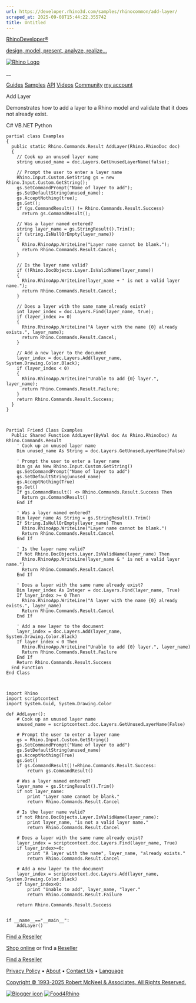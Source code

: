 ```yaml
---
url: https://developer.rhino3d.com/samples/rhinocommon/add-layer/
scraped_at: 2025-09-08T15:44:22.355742
title: Untitled
---
```


[RhinoDeveloper®](/)

[design, model, present, analyze, realize...](/)

[![Rhino Logo](https://developer.rhino3d.com/images/rhinodevlogo.png)](/)

__

[Guides](https://developer.rhino3d.com/guides)
[Samples](https://developer.rhino3d.com/samples)
[API](https://developer.rhino3d.com/api)
[Videos](https://developer.rhino3d.com/videos)
[Community](https://discourse.mcneel.com/c/rhino-developer) [my account
](https://www.rhino3d.com/my-account/ "Manage your account, licenses, and
teams")

Add Layer

Demonstrates how to add a layer to a Rhino model and validate that it does not
already exist.

C# VB.NET Python

    
    
    partial class Examples
    {
      public static Rhino.Commands.Result AddLayer(Rhino.RhinoDoc doc)
      {
        // Cook up an unused layer name
        string unused_name = doc.Layers.GetUnusedLayerName(false);
    
        // Prompt the user to enter a layer name
        Rhino.Input.Custom.GetString gs = new Rhino.Input.Custom.GetString();
        gs.SetCommandPrompt("Name of layer to add");
        gs.SetDefaultString(unused_name);
        gs.AcceptNothing(true);
        gs.Get();
        if (gs.CommandResult() != Rhino.Commands.Result.Success)
          return gs.CommandResult();
    
        // Was a layer named entered?
        string layer_name = gs.StringResult().Trim();
        if (string.IsNullOrEmpty(layer_name))
        {
          Rhino.RhinoApp.WriteLine("Layer name cannot be blank.");
          return Rhino.Commands.Result.Cancel;
        }
    
        // Is the layer name valid?
        if (!Rhino.DocObjects.Layer.IsValidName(layer_name))
        {
          Rhino.RhinoApp.WriteLine(layer_name + " is not a valid layer name.");
          return Rhino.Commands.Result.Cancel;
        }
    
        // Does a layer with the same name already exist?
        int layer_index = doc.Layers.Find(layer_name, true);
        if (layer_index >= 0)
        {
          Rhino.RhinoApp.WriteLine("A layer with the name {0} already exists.", layer_name);
          return Rhino.Commands.Result.Cancel;
        }
    
        // Add a new layer to the document
        layer_index = doc.Layers.Add(layer_name, System.Drawing.Color.Black);
        if (layer_index < 0)
        {
          Rhino.RhinoApp.WriteLine("Unable to add {0} layer.", layer_name);
          return Rhino.Commands.Result.Failure;
        }
        return Rhino.Commands.Result.Success;
      }
    }
    
    
    
    Partial Friend Class Examples
      Public Shared Function AddLayer(ByVal doc As Rhino.RhinoDoc) As Rhino.Commands.Result
    	' Cook up an unused layer name
    	Dim unused_name As String = doc.Layers.GetUnusedLayerName(False)
    
    	' Prompt the user to enter a layer name
    	Dim gs As New Rhino.Input.Custom.GetString()
    	gs.SetCommandPrompt("Name of layer to add")
    	gs.SetDefaultString(unused_name)
    	gs.AcceptNothing(True)
    	gs.Get()
    	If gs.CommandResult() <> Rhino.Commands.Result.Success Then
    	  Return gs.CommandResult()
    	End If
    
    	' Was a layer named entered?
    	Dim layer_name As String = gs.StringResult().Trim()
    	If String.IsNullOrEmpty(layer_name) Then
    	  Rhino.RhinoApp.WriteLine("Layer name cannot be blank.")
    	  Return Rhino.Commands.Result.Cancel
    	End If
    
    	' Is the layer name valid?
    	If Not Rhino.DocObjects.Layer.IsValidName(layer_name) Then
    	  Rhino.RhinoApp.WriteLine(layer_name & " is not a valid layer name.")
    	  Return Rhino.Commands.Result.Cancel
    	End If
    
    	' Does a layer with the same name already exist?
    	Dim layer_index As Integer = doc.Layers.Find(layer_name, True)
    	If layer_index >= 0 Then
    	  Rhino.RhinoApp.WriteLine("A layer with the name {0} already exists.", layer_name)
    	  Return Rhino.Commands.Result.Cancel
    	End If
    
    	' Add a new layer to the document
    	layer_index = doc.Layers.Add(layer_name, System.Drawing.Color.Black)
    	If layer_index < 0 Then
    	  Rhino.RhinoApp.WriteLine("Unable to add {0} layer.", layer_name)
    	  Return Rhino.Commands.Result.Failure
    	End If
    	Return Rhino.Commands.Result.Success
      End Function
    End Class
    
    
    
    import Rhino
    import scriptcontext
    import System.Guid, System.Drawing.Color
    
    def AddLayer():
        # Cook up an unused layer name
        unused_name = scriptcontext.doc.Layers.GetUnusedLayerName(False)
    
        # Prompt the user to enter a layer name
        gs = Rhino.Input.Custom.GetString()
        gs.SetCommandPrompt("Name of layer to add")
        gs.SetDefaultString(unused_name)
        gs.AcceptNothing(True)
        gs.Get()
        if gs.CommandResult()!=Rhino.Commands.Result.Success:
            return gs.CommandResult()
    
        # Was a layer named entered?
        layer_name = gs.StringResult().Trim()
        if not layer_name:
            print "Layer name cannot be blank."
            return Rhino.Commands.Result.Cancel
    
        # Is the layer name valid?
        if not Rhino.DocObjects.Layer.IsValidName(layer_name):
            print layer_name, "is not a valid layer name."
            return Rhino.Commands.Result.Cancel
    
        # Does a layer with the same name already exist?
        layer_index = scriptcontext.doc.Layers.Find(layer_name, True)
        if layer_index>=0:
            print "A layer with the name", layer_name, "already exists."
            return Rhino.Commands.Result.Cancel
    
        # Add a new layer to the document
        layer_index = scriptcontext.doc.Layers.Add(layer_name, System.Drawing.Color.Black)
        if layer_index<0:
            print "Unable to add", layer_name, "layer."
            return Rhino.Commands.Result.Failure
    
        return Rhino.Commands.Result.Success
    
    
    if __name__=="__main__":
        AddLayer()
    

  

[Find a Reseller](https://www.rhino3d.com/sales)

[Shop online](https://www.rhino3d.com/store) or find a
[Reseller](https://www.rhino3d.com/sales)

[Find a Reseller](https://www.rhino3d.com/sales)

[Privacy Policy](https://www.rhino3d.com/privacy) •
[About](https://www.rhino3d.com/mcneel/about) • [Contact
Us](https://www.rhino3d.com/mcneel/contact) • [
Language](https://www.rhino3d.com/language "Change to a different region or
language")

[Copyright © 1993-2025 Robert McNeel & Associates. All Rights
Reserved.](https://www.rhino3d.com/mcneel/about)

[](https://www.facebook.com/McNeelRhinoceros/)
[](https://twitter.com/bobmcneel) [](https://www.linkedin.com/groups/75313/)
[](https://www.youtube.com/user/RhinoGuide/videos) [](https://vimeo.com/rhino)
[![Blogger
icon](https://developer.rhino3d.com/images/blogger.svg)](http://blog.rhino3d.com/)
[![Food4Rhino](https://developer.rhino3d.com/images/f4r_icon_01.svg)](https://www.food4rhino.com)

